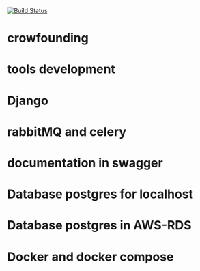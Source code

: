 [![Build Status](https://travis-ci.org/ngelrojas/cotizate-back.svg?branch=master)](https://travis-ci.org/ngelrojas/cotizate-back)

# crowfounding

# tools development

# Django

# rabbitMQ and celery

# documentation in swagger

# Database postgres for localhost

# Database postgres in AWS-RDS

# Docker and docker compose
